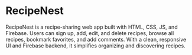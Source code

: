 # RecipeNest
RecipeNest is a recipe-sharing web app built with HTML, CSS, JS, and Firebase. Users can sign up, add, edit, and delete recipes, browse all recipes, bookmark favorites, and add comments. With a clean, responsive UI and Firebase backend, it simplifies organizing and discovering recipes.
